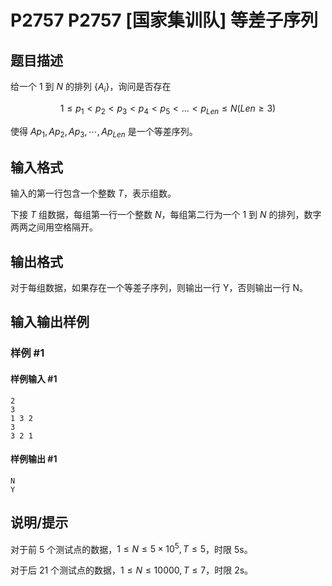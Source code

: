 # P2757 P2757 [国家集训队] 等差子序列

## 题目描述

给一个 $1$ 到 $N$ 的排列 $\{A_i\}$，询问是否存在

$$1 \le p_1<p_2<p_3<p_4<p_5<…<p_{Len} \le N (Len \ge 3)$$

使得 $Ap_1,Ap_2,Ap_3,\cdots,Ap_{Len}$ 是一个等差序列。


## 输入格式

输入的第一行包含一个整数 $T$，表示组数。

下接 $T$ 组数据，每组第一行一个整数 $N$，每组第二行为一个 $1$ 到 $N$ 的排列，数字两两之间用空格隔开。


## 输出格式

对于每组数据，如果存在一个等差子序列，则输出一行 Y，否则输出一行 N。


## 输入输出样例

### 样例 #1

#### 样例输入 #1

```
2
3
1 3 2
3
3 2 1
```

#### 样例输出 #1

```
N
Y
```

## 说明/提示

对于前 $5$ 个测试点的数据，$1 \leq N \leq 5\times 10^5,T \leq 5$，时限 5s。

对于后 $21$ 个测试点的数据，$1 \leq N \leq10000,T\leq 7$，时限 2s。
